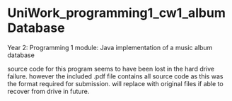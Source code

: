 # UniWork_programming1_cw1_albumDatabase
Year 2: Programming 1 module: Java implementation of a music  album database

source code for this program seems to have been lost in the hard drive failure.
however the included .pdf file contains all source code as this was the format required for submission.
will replace with original files if able to recover from drive in future.
